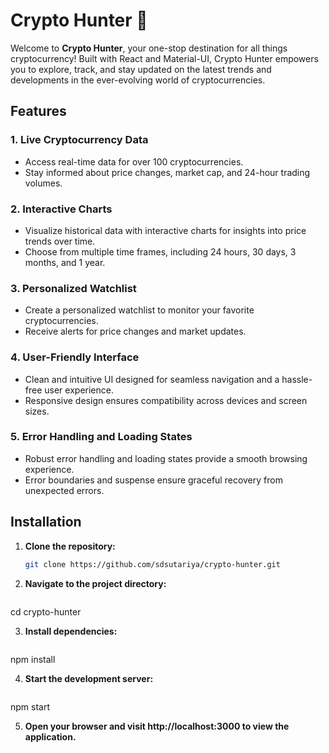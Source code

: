# Crypto Hunter 🚀

Welcome to **Crypto Hunter**, your one-stop destination for all things cryptocurrency! Built with React and Material-UI, Crypto Hunter empowers you to explore, track, and stay updated on the latest trends and developments in the ever-evolving world of cryptocurrencies.

## Features

### 1. Live Cryptocurrency Data
- Access real-time data for over 100 cryptocurrencies.
- Stay informed about price changes, market cap, and 24-hour trading volumes.

### 2. Interactive Charts
- Visualize historical data with interactive charts for insights into price trends over time.
- Choose from multiple time frames, including 24 hours, 30 days, 3 months, and 1 year.

### 3. Personalized Watchlist
- Create a personalized watchlist to monitor your favorite cryptocurrencies.
- Receive alerts for price changes and market updates.

### 4. User-Friendly Interface
- Clean and intuitive UI designed for seamless navigation and a hassle-free user experience.
- Responsive design ensures compatibility across devices and screen sizes.

### 5. Error Handling and Loading States
- Robust error handling and loading states provide a smooth browsing experience.
- Error boundaries and suspense ensure graceful recovery from unexpected errors.

## Installation

1. **Clone the repository:**
   ```bash
   git clone https://github.com/sdsutariya/crypto-hunter.git

2. **Navigate to the project directory:**
   ```bash   
  cd crypto-hunter

3. **Install dependencies:**
   ```bash   
  npm install

4. **Start the development server:**
   ```bash   
  npm start

5. **Open your browser and visit http://localhost:3000 to view the application.**    
